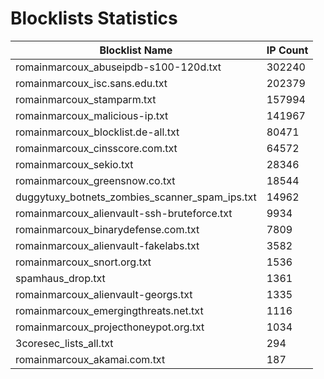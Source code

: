# Blocklists Statistics
| Blocklist Name | IP Count |
|----|----|
| romainmarcoux_abuseipdb-s100-120d.txt | 302240 |
| romainmarcoux_isc.sans.edu.txt | 202379 |
| romainmarcoux_stamparm.txt | 157994 |
| romainmarcoux_malicious-ip.txt | 141967 |
| romainmarcoux_blocklist.de-all.txt | 80471 |
| romainmarcoux_cinsscore.com.txt | 64572 |
| romainmarcoux_sekio.txt | 28346 |
| romainmarcoux_greensnow.co.txt | 18544 |
| duggytuxy_botnets_zombies_scanner_spam_ips.txt | 14962 |
| romainmarcoux_alienvault-ssh-bruteforce.txt | 9934 |
| romainmarcoux_binarydefense.com.txt | 7809 |
| romainmarcoux_alienvault-fakelabs.txt | 3582 |
| romainmarcoux_snort.org.txt | 1536 |
| spamhaus_drop.txt | 1361 |
| romainmarcoux_alienvault-georgs.txt | 1335 |
| romainmarcoux_emergingthreats.net.txt | 1116 |
| romainmarcoux_projecthoneypot.org.txt | 1034 |
| 3coresec_lists_all.txt | 294 |
| romainmarcoux_akamai.com.txt | 187 |

